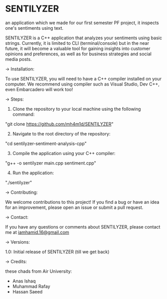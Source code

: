 
# SENTILYZER

an application which we made for our first semester PF project, it inspects one's sentiments using text.

SENTILYZER is a C++ application that analyzes your sentiments using basic strings. Currently, it is limited to CLI (terminal/console) but in the near future, it will become a valuable tool for gaining insights into customer opinions and preferences, as well as for business strategies and social media posts.

-> Installation:

To use SENTILYZER, you will need to have a C++ compiler installed on your computer. We recommend using compiler such as Visual Studio, Dev C++, even Embarcadero will work too!

-> Steps:

1. Clone the repository to your local machine using the following command:

  "git clone https://github.com/mh4m1d/SENTILYZER"


2. Navigate to the root directory of the repository:

  "cd sentilyzer-sentiment-analysis-cpp"


3. Compile the application using your C++ compiler:

  "g++ -o sentilyzer main.cpp sentiment.cpp"


4. Run the application:

  "./sentilyzer"



-> Contributing:

We welcome contributions to this project! If you find a bug or have an idea for an improvement, please open an issue or submit a pull request.

-> Contact:

If you have any questions or comments about SENTILYZER, please contact me at iamhamid.16@gmail.com

-> Versions:

1.0: Initial release of SENTILYZER (till we get back)

-> Credits:

these chads from Air University:
- Anas Ishaq
- Muhammad Rafay
- Hassan Saeed
